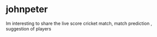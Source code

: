 # johnpeter
Im interesting to share the live score cricket match, match prediction , suggestion of players
